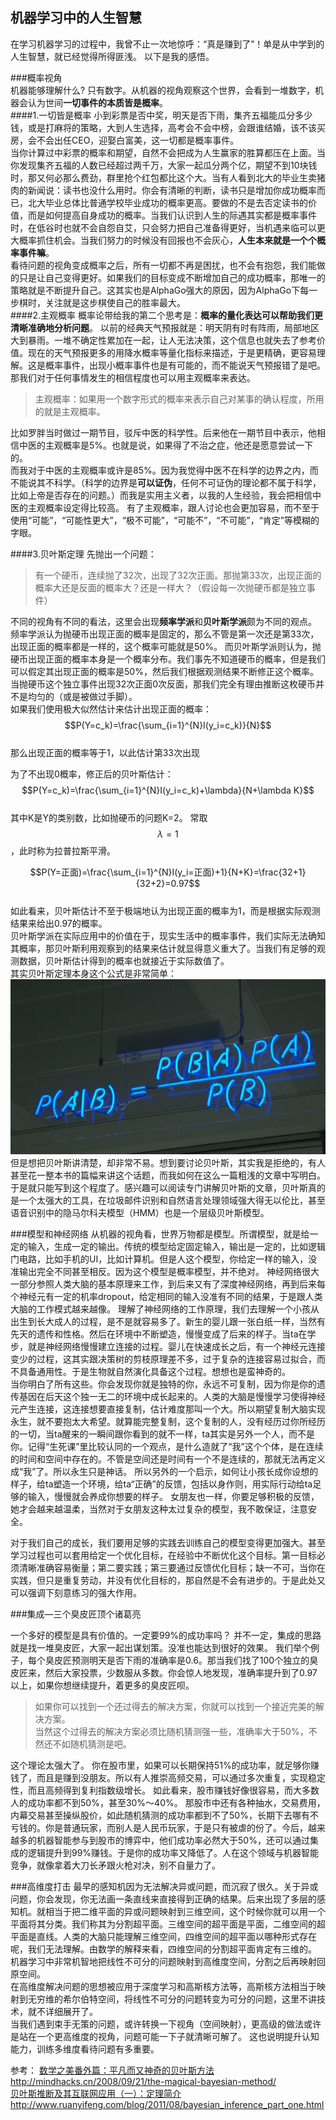 机器学习中的人生智慧
---
在学习机器学习的过程中，我曾不止一次地惊呼：“真是赚到了”！单是从中学到的人生智慧，就已经觉得所得匪浅。
以下是我的感悟。

###概率视角  
机器能够理解什么? 只有数字。从机器的视角观察这个世界，会看到一堆数字，机器会认为世间**一切事件的本质皆是概率**。  
####1.一切皆是概率
小到彩票是否中奖，明天是否下雨，集齐五福能瓜分多少钱，或是打麻将的策略，大到人生选择，高考会不会中榜，会跟谁结婚，该不该买房，会不会出任CEO，迎娶白富美，这一切都是概率事件。  
当你计算过中彩票的概率和期望，自然不会把成为人生赢家的胜算都压在上面。当你发现集齐五福的人数已经超过两千万，大家一起瓜分两个亿，期望不到10块钱时，那又何必那么费劲，群里抢个红包都比这个大。当有人看到北大的毕业生卖猪肉的新闻说：读书也没什么用时。你会有清晰的判断，读书只是增加你成功概率而已，北大毕业总体比普通学校毕业成功的概率更高。要做的不是去否定读书的价值，而是如何提高自身成功的概率。当我们认识到人生的际遇其实都是概率事件时，在低谷时也就不会自怨自艾，只会努力把自己准备得更好，当机遇来临可以更大概率抓住机会。当我们努力的时候没有回报也不会灰心，**人生本来就是一个个概率事件嘛**。  
看待问题的视角变成概率之后，所有一切都不再是困扰，也不会有抱怨，我们能做的只是让自己变得更好。如果我们的目标变成不断增加自己的成功概率，那唯一的策略就是不断提升自己。这其实也是AlphaGo强大的原因，因为AlphaGo下每一步棋时，关注就是这步棋使自己的胜率最大。  
####2.主观概率
概率论带给我的第二个思考是：**概率的量化表达可以帮助我们更清晰准确地分析问题**。
以前的经典天气预报就是：明天阴有时有阵雨，局部地区大到暴雨。一堆不确定性累加在一起，让人无法决策，这个信息也就失去了参考价值。现在的天气预报更多的用降水概率等量化指标来描述，于是更精确，更容易理解。这是概率事件，出现小概率事件也是有可能的，而不能说天气预报错了是吧。
那我们对于任何事情发生的相信程度也可以用主观概率来表达。
> 主观概率：如果用一个数字形式的概率来表示自己对某事的确认程度，所用的就是主观概率。  

比如罗胖当时做过一期节目，驳斥中医的科学性。后来他在一期节目中表示，他相信中医的主观概率是5%。也就是说，如果得了不治之症，他还是愿意尝试一下的。  
而我对于中医的主观概率或许是85%。因为我觉得中医不在科学的边界之内，而不能说其不科学。（科学的边界是**可以证伪**，任何不可证伪的理论都不属于科学，比如上帝是否存在的问题。）而我是实用主义者，以我的人生经验，我会把相信中医的主观概率设定得比较高。
有了主观概率，跟人讨论也会更加容易，而不至于使用“可能”，“可能性更大”，“极不可能”，“可能不”，“不可能”，“肯定”等模糊的字眼。

####3.贝叶斯定理
先抛出一个问题：
>有一个硬币，连续抛了32次，出现了32次正面。那抛第33次，出现正面的概率大还是反面的概率大？还是一样大？（假设每一次抛硬币都是独立事件）  

不同的视角有不同的看法，这里会出现**频率学派**和**贝叶斯学派**颇为不同的观点。  
频率学派认为抛硬币出现正面的概率是固定的，那么不管是第一次还是第33次，出现正面的概率都是一样的，这个概率可能就是50%。
而贝叶斯学派则认为，抛硬币出现正面的概率本身是一个概率分布。我们事先不知道硬币的概率，但是我们可以假定其出现正面的概率是50%，然后我们根据观测结果不断修正这个概率。当抛硬币这个独立事件出现32次正面0次反面，那我们完全有理由推断这枚硬币并不是均匀的（或是被做过手脚）。  
如果我们使用极大似然估计来估计出现正面的概率：  
$$P(Y=c_k)=\frac{\sum_{i=1}^{N}I(y_i=c_k)}{N}$$   
那么出现正面的概率等于1，以此估计第33次出现

为了不出现0概率，修正后的贝叶斯估计：
$$P(Y=c_k)=\frac{\sum_{i=1}^{N}I(y_i=c_k)+\lambda}{N+\lambda K}$$  
其中K是Y的类别数，比如抛硬币的问题K=2。
常取$$\lambda=1$$，此时称为拉普拉斯平滑。  

$$P(Y=正面)=\frac{\sum_{i=1}^{N}I(y_i=正面)+1}{N+K}=\frac{32+1}{32+2}=0.97$$  
如此看来，贝叶斯估计不至于极端地认为出现正面的概率为1，而是根据实际观测结果来给出0.97的概率。  
贝叶斯学派在实际应用中的价值在于，现实生活中的概率事件，我们实际无法确知其概率，那贝叶斯利用观察到的结果来估计就显得意义重大了。当我们有足够的观测数据，贝叶斯估计得到的概率也就接近于实际数值了。  
其实贝叶斯定理本身这个公式是非常简单：  
![](https://github.com/yuchaoqun920/nbin30s/raw/master/3/bayes_equation.jpg)   
但是想把贝叶斯讲清楚，却非常不易。想到要讨论贝叶斯，其实我是拒绝的，有人甚至花一整本书的篇幅来讲这个话题，而我如何在这么一篇粗浅的文章中写明白。于是就只能写到这个程度了。感兴趣可以阅读专门讲解贝叶斯的文章，贝叶斯真的是一个太强大的工具，在垃圾邮件识别和自然语言处理领域强大得无以伦比，甚至语音识别中的隐马尔科夫模型（HMM）也是一个层级贝叶斯模型。


###模型和神经网络
从机器的视角看，世界万物都是模型。所谓模型，就是给一定的输入，生成一定的输出。传统的模型给定固定输入，输出是一定的，比如逻辑门电路，比如手机的UI，比如计算机。但是人这个模型，你给定一样的输入，没准输出完全不同甚至相反。因为这个模型是概率模型，并不绝对。
神经网络很大一部分参照人类大脑的基本原理来工作，到后来又有了深度神经网络，再到后来每个神经元有一定的机率dropout，给定相同的输入没准有不同的结果，于是跟人类大脑的工作模式越来越像。
理解了神经网络的工作原理，我们去理解一个小孩从出生到长大成人的过程，是不是就容易多了。新生的婴儿跟一张白纸一样，当然有先天的遗传和性格。然后在环境中不断塑造，慢慢变成了后来的样子。当ta在学步，就是神经网络慢慢建立连接的过程。婴儿在快速成长之后，有一个神经元连接变少的过程，这其实跟决策树的剪枝原理差不多，过于复杂的连接容易过拟合，而不具备通用性。于是生物就自然演化具备这个过程。想想也是蛮神奇的。  
当你明白了所有这些。你会发现你就是独特的你，永远不可复制，因为你是你的遗传基因在后天这个独一无二的环境中成长起来的。人类的大脑是慢慢学习使得神经元产生连接，这连接想要直接复制，估计难度那叫一个大。所以期望复制大脑实现永生，就不要抱太大希望。就算能完整复制，这个复制的人，没有经历过你所经历的一切，当ta醒来的一瞬间跟你看到的就不一样，ta其实是另外一个人，而不是你。记得“生死课”里比较认同的一个观点，是什么造就了“我”这个个体，是在连续的时间和空间中存在的。不管是空间还是时间有一个不是连续的，那就无法再定义成“我”了。所以永生只是神话。
所以另外的一个启示，如何让小孩长成你设想的样子，给ta塑造一个环境，给ta“正确”的反馈，包括以身作则，用实际行动给ta足够的输入，慢慢就会养成你想要的样子。
女朋友也一样，你要足够积极的反馈，她才会越来越温柔，当然对于女朋友这种太过复杂的模型，我不敢保证，注意安全。  

对于我们自己的成长，我们要用足够的实践去训练自己的模型变得更加强大。甚至学习过程也可以套用给定一个优化目标，在经验中不断优化这个目标。第一目标必须清晰准确容易衡量；第二要实践；第三要通过反馈优化目标；缺一不可，当你在实践，但只是重复劳动，并没有优化目标的，那自然是不会有进步的。于是此处又可以强调下刻意练习的强大作用。

###集成—三个臭皮匠顶个诸葛亮  

一个多好的模型是具有价值的。一定要99%的成功率吗？
并不一定，集成的思路就是找一堆臭皮匠，大家一起出谋划策。没准也能达到很好的效果。
我们举个例子，每个臭皮匠预测明天是否下雨的准确率是0.6。那当我们找了100个独立的臭皮匠来，然后大家投票，少数服从多数。你会惊人地发现，准确率提升到了0.97以上，如果你想继续提升，着更多的臭皮匠呗。  
> 如果你可以找到一个还过得去的解决方案，你就可以找到一个接近完美的解决方案。  
> 当然这个过得去的解决方案必须比随机猜测强一些，准确率大于50%，不然还不如随机猜测是吧。  

这个理论太强大了。
你在股市里，如果可以长期保持51%的成功率，就足够你赚钱了，而且是赚到没朋友。所以有人推崇高频交易，可以通过多次重复，实现稳定性，而且高频得到复利指数级增长。
如此看来，股市赚钱好像很容易，而大多数人的成功率都不到50%，甚至30%～40%。 那股市中还有各种抽水，交易费用，内幕交易甚至操纵股价，如此随机猜测的成功率都到不了50%，长期下去哪有不亏钱的。你是普通玩家，而别人是人民币玩家，于是只有被虐的份了。今后，越来越多的机器智能参与到股市的博弈中，他们成功率必然大于50%，还可以通过集成的逻辑提升到99%赚钱。于是你的成功率又降低了。人在这个领域与机器智能竞争，就像拿着大刀长矛跟火枪对决，别不自量力了。

###高维度打击
最早的感知机因为无法解决异或问题，而沉寂了很久。关于异或问题，你会发现，你无法画一条直线来直接得到正确的结果。后来出现了多层的感知机。就相当于把二维平面的异或问题映射到三维空间，这个时候你就可以用一个平面将其分类。我们称其为分割超平面。三维空间的超平面是平面，二维空间的超平面是直线。人类的大脑只能理解三维空间，四维空间的超平面以哪种形式存在呢，我们无法理解。由数学的解释来看，四维空间的分割超平面肯定有三维的。  
机器学习中非常机智地把线性不可分的问题映射到高维度空间，分割之后再映射回原空间。  
在高维度解决问题的思想被应用于深度学习和高斯核方法等，高斯核方法相当于映射到无穷维的希尔伯特空间，将线性不可分的问题转变为可分的问题，这里不讲技术，就不详细展开了。  
当我们遇到束手无策的问题，或许转换一下视角（空间映射），更高级的做法或许是站在一个更高维度的视角，问题可能一下子就清晰可解了。
这也说明提升认知能力，训练多维度看待问题有多重要。

参考：
[数学之美番外篇：平凡而又神奇的贝叶斯方法](http://mindhacks.cn/2008/09/21/the-magical-bayesian-method/)  
http://mindhacks.cn/2008/09/21/the-magical-bayesian-method/  
[贝叶斯推断及其互联网应用（一）：定理简介](http://www.ruanyifeng.com/blog/2011/08/bayesian_inference_part_one.html)  
http://www.ruanyifeng.com/blog/2011/08/bayesian_inference_part_one.html